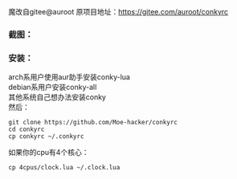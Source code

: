 魔改自gitee@auroot
原项目地址：https://gitee.com/auroot/conkyrc
### 截图：
### 安装：
arch系用户使用aur助手安装conky-lua  
debian系用户安装conky-all  
其他系统自己想办法安装conky  
然后：
```
git clone https://github.com/Moe-hacker/conkyrc
cd conkyrc
cp conkyrc ~/.conkyrc
```
如果你的cpu有4个核心：
```
cp 4cpus/clock.lua ~/.clock.lua
```
